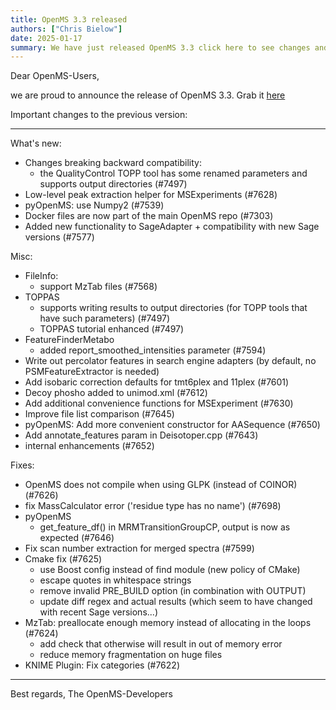 ```yaml
---
title: OpenMS 3.3 released
authors: ["Chris Bielow"]
date: 2025-01-17
summary: We have just released OpenMS 3.3 click here to see changes and improvements
---
```


Dear OpenMS-Users,

we are proud to announce the release of OpenMS 3.3. Grab it <a href="https://github.com/OpenMS/OpenMS/releases/tag/release%2F3.3.0">here</a>

Important changes to the previous version:

------------------------------------------------------------------------------------------

What's new:
- Changes breaking backward compatibility: 
  - the QualityControl TOPP tool has some renamed parameters and supports output directories (#7497)
- Low-level  peak extraction helper for MSExperiments (#7628)
- pyOpenMS: use Numpy2 (#7539)
- Docker files are now part of the main OpenMS repo (#7303)
- Added new functionality to SageAdapter + compatibility with new Sage versions (#7577)

Misc:
- FileInfo:
    - support MzTab files (#7568)
- TOPPAS 
    - supports writing results to output directories  (for TOPP tools that have such parameters) (#7497)
    - TOPPAS tutorial enhanced (#7497)
- FeatureFinderMetabo
    - added report_smoothed_intensities parameter (#7594)
- Write out percolator features in search engine adapters (by default, no PSMFeatureExtractor is needed)
- Add isobaric correction defaults for tmt6plex and 11plex (#7601) 
- Decoy phosho added to unimod.xml (#7612)
- Add additional convenience functions for MSExperiment (#7630)
- Improve file list comparison (#7645)
- pyOpenMS: Add more convenient constructor for AASequence (#7650)
- Add annotate_features param in Deisotoper.cpp (#7643)
- internal enhancements (#7652)

Fixes:
- OpenMS does not compile when using GLPK (instead of COINOR) (#7626)
- fix MassCalculator error ('residue type has no name') (#7698)
- pyOpenMS
  - get_feature_df() in MRMTransitionGroupCP, output is now as expected (#7646)
- Fix scan number extraction for merged spectra (#7599)
- Cmake fix (#7625) 
  - use Boost config instead of find module (new policy of CMake)
  - escape quotes in whitespace strings
  - remove invalid PRE_BUILD option (in combination with OUTPUT)
  - update diff regex and actual results (which seem to have changed with recent Sage versions...)
- MzTab: preallocate enough memory instead of allocating in the loops (#7624)
  - add check that otherwise will result in out of memory error
  - reduce memory fragmentation on huge files
- KNIME Plugin: Fix categories (#7622)


------------------------------------------------------------------------------------------

Best regards,
The OpenMS-Developers

